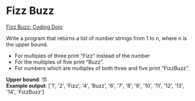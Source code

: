 # Fizz Buzz

[Fizz Buzz: Coding Dojo](http://codingdojo.org/kata/FizzBuzz)

Write a program that returns a list of number strings from 1 to n, where n is the upper bound.

- For multiples of three print “Fizz” instead of the number
- For the multiples of five print “Buzz”. 
- For numbers which are multiples of both three and five print “FizzBuzz“.

**Upper bound**: 15 <br/>
**Example output**: ['1', '2', 'Fizz', '4', 'Buzz', '6', '7', '8', '9', '10', '11', '12', '13', '14', 'FizzBuzz']